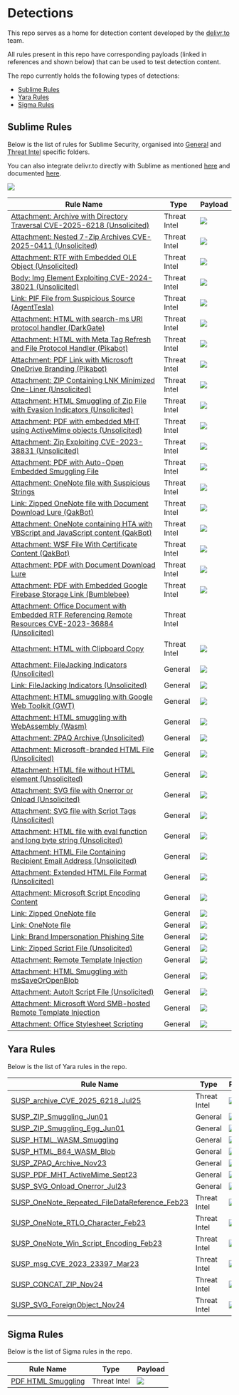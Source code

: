 # Detections

This repo serves as a home for detection content developed by the [delivr.to](https://delivr.to) team.

All rules present in this repo have corresponding payloads (linked in references and shown below) that can be used to test detection content.

The repo currently holds the following types of detections:

- [Sublime Rules](#sublime-rules)
- [Yara Rules](#yara-rules)
- [Sigma Rules](#sigma-rules)

## Sublime Rules

Below is the list of rules for Sublime Security, organised into [General](sublime-rules/general/) and [Threat Intel](sublime-rules/threatintel/) specific folders.

You can also integrate delivr.to directly with Sublime as mentioned [here](https://blog.delivr.to/introducing-delivrto-7a8840ff5ed5) and documented [here](https://docs.delivr.to/docs/integrations/sublime_integration.html).

![](assets/delivrto-sublime-integration-results.png)

| Rule Name                                            | Type       | Payload 	| 
|------------------------------------------------------|------------|----------	| 
| [Attachment: Archive with Directory Traversal CVE-2025-6218 (Unsolicited)](sublime-rules/threatintel/attachment_cve_2025_6218.yml)	               | Threat Intel    |   [![](assets/delivrto.png)](https://delivr.to/?id=2b63ecb3-0e81-4698-b343-d7be8c60c20a)        |
| [Attachment: Nested 7-Zip Archives CVE-2025-0411 (Unsolicited)](sublime-rules/threatintel/attachment_nested_7zip.yml ) 	               | Threat Intel    |   [![](assets/delivrto.png)](https://delivr.to/?id=68d7b0e8-4faf-47d0-9b5e-e8c083156ef6)        | 
| [Attachment: RTF with Embedded OLE Object (Unsolicited)](sublime-rules/threatintel/attachment_rtf_embedded_ole_object.yml ) 	               | Threat Intel    |   [![](assets/delivrto.png)](https://delivr.to/?id=d22c9632-3c31-44a9-ac09-df6c01cc0a26)        | 
| [Body: Img Element Exploiting CVE-2024-38021 (Unsolicited)](sublime-rules/threatintel/body_cve_2024_38021.yml ) 	               | Threat Intel    |   [![](assets/delivrto.png)](https://delivr.to/?id=a0c7d2a6-4fb0-4120-b658-17a408c2d68e)        | 
| [Link: PIF File from Suspicious Source (AgentTesla)](sublime-rules/threatintel/link_agenttesla_pif.yml ) 	               | Threat Intel    |   [![](assets/delivrto.png)](https://delivr.to/?id=756f48df-4e6b-4855-bbb6-e673dfd4c705)        | 
| [Attachment: HTML with search-ms URI protocol handler (DarkGate)](sublime-rules/threatintel/attachment_html_search_ms.yml ) 	               | Threat Intel    |   [![](assets/delivrto.png)](https://delivr.to/?id=e3d89f22-df99-4693-b788-03022288ec43)        | 
| [Attachment: HTML with Meta Tag Refresh and File Protocol Handler (Pikabot)](sublime-rules/threatintel/attachment_html_meta_refresh.yml ) 	               | Threat Intel    |   [![](assets/delivrto.png)](https://delivr.to/?id=86dc74b5-ed67-41c9-8dc9-889ef11304d2)        | 
| [Attachment: PDF Link with Microsoft OneDrive Branding (Pikabot)](sublime-rules/threatintel/attachment_pdf_with_onedrive_pikabot_lure.yml ) 	               | Threat Intel    |   [![](assets/delivrto.png)](https://delivr.to/?id=a27587a6-ac97-4174-8f9e-c388ae54b0b4)        | 
| [Attachment: ZIP Containing LNK Minimized One-Liner (Unsolicited)](sublime-rules/threatintel/attachment_lnk_oneliner.yml ) 	               | Threat Intel    |   [![](assets/delivrto.png)](https://delivr.to/?id=2c258e20-9400-4c5d-9954-91eb2fa21050)        | 
| [Attachment: HTML Smuggling of Zip File with Evasion Indicators (Unsolicited)](sublime-rules/threatintel/attachment_html_smuggling_zip_with_evasion.yml ) 	               | Threat Intel    |   [![](assets/delivrto.png)](https://delivr.to/?id=37541776-bc8e-4af7-a54e-de97052ec092)        | 
| [Attachment: PDF with embedded MHT using ActiveMime objects (Unsolicited)](sublime-rules/threatintel/attachment_pdf_activemime_polyglot.yml) 	               | Threat Intel    |   [![](assets/delivrto.png)](https://delivr.to/?id=d93ea8ea-d421-4a1e-955b-a346a9eefa23)        | 
| [Attachment: Zip Exploiting CVE-2023-38831 (Unsolicited)](sublime-rules/threatintel/attachment_cve_2023_38831.yml) 	               | Threat Intel    |   [![](assets/delivrto.png)](https://delivr.to/?id=ab969e8a-bf5c-45a6-acd0-0dd2b2a34750)        | 
| [Attachment: PDF with Auto-Open Embedded Smuggling File](sublime-rules/threatintel/attachment_pdf_with_embedded_smuggling_file.yml) 	               | Threat Intel    |   [![](assets/delivrto.png)](https://delivr.to/?id=8d9b646c-cbf9-434e-8e1e-a014bd6248a7)        | 
| [Attachment: OneNote file with Suspicious Strings](sublime-rules/threatintel/attachment_onenote_suspicious_strings.yml) 	               | Threat Intel    |   [![](assets/delivrto.png)](https://delivr.to/?id=56188625-d386-489e-bf50-604d89675c2a)        | 
| [Link: Zipped OneNote file with Document Download Lure (QakBot)](sublime-rules/threatintel/link_qakbot_zipped_onenote_doc_download_lure.yml) 	               | Threat Intel    |  [![](assets/delivrto.png)](https://delivr.to/?id=cee09f6e-9cac-4fc9-a033-c69254e6396c)         | 
| [Attachment: OneNote containing HTA with VBScript and JavaScript content (QakBot)](sublime-rules/threatintel/attachment_qakbot_onenote_with_hta_containing_javascript_vbscript.yml) 	               | Threat Intel    |     [![](assets/delivrto.png)](https://delivr.to/?id=56188625-d386-489e-bf50-604d89675c2a)      |
| [Attachment: WSF File With Certificate Content (QakBot)](sublime-rules/threatintel/attachment_wsf_cert_file.yml) 	               | Threat Intel    |     [![](assets/delivrto.png)](https://delivr.to/?id=6f7644eb-f31c-4240-8009-48a8db6fb417)      |
| [Attachment: PDF with Document Download Lure](sublime-rules/threatintel/attachment_pdf_with_document_download_lure.yml) 	               | Threat Intel    |     [![](assets/delivrto.png)](https://delivr.to/?id=5d45687f-b2e3-4add-9b2c-71b68eecb169)      |
| [Attachment: PDF with Embedded Google Firebase Storage Link (Bumblebee)](sublime-rules/threatintel/attachment_pdf_with_firebase_link.yml) 	               | Threat Intel    |     [![](assets/delivrto.png)](https://delivr.to/?id=61b6892e-51d9-4840-8446-4a78c80af5cb)      |
| [Attachment: Office Document with Embedded RTF Referencing Remote Resources CVE-2023-36884 (Unsolicited)](sublime-rules/threatintel/attachment_cve_2023_36884.yml) 	               | Threat Intel    |        | 
| [Attachment: HTML with Clipboard Copy](sublime-rules/threatintel/attachment_html_clipboard_copy.yml) | Threat Intel | [![](assets/delivrto.png)](https://delivr.to/?id=ba093532-4a4a-488d-97fd-eadf3eb93bc2) |
| [Attachment: FileJacking Indicators (Unsolicited)](sublime-rules/general/attachment_filejacking.yml) 	               | General    |   [![](assets/delivrto.png)](https://delivr.to/?id=72c6ad20-f8a4-4c3d-94bc-e2baa9d439ef)        |
| [Link: FileJacking Indicators (Unsolicited)](sublime-rules/general/link_filejacking.yml) 	               | General    |   [![](assets/delivrto.png)](https://delivr.to/?id=72c6ad20-f8a4-4c3d-94bc-e2baa9d439ef)        |
| [Attachment: HTML smuggling with Google Web Toolkit (GWT)](sublime-rules/general/attachment_html_file_with_gwt.yml ) 	               | General    |   [![](assets/delivrto.png)](https://delivr.to/?id=a9d13662-2cbf-4c96-9f2e-f303afed8c6e)        | 
| [Attachment: HTML smuggling with WebAssembly (Wasm)](sublime-rules/general/attachment_html_file_with_wasm.yml ) 	               | General    |   [![](assets/delivrto.png)](https://delivr.to/?id=126f0f5f-f2da-488e-9c82-af0aea90f154)        | 
| [Attachment: ZPAQ Archive (Unsolicited)](sublime-rules/general/attachment_zpaq_archive_unsolicited.yml) 	               | General    |   [![](assets/delivrto.png)](https://delivr.to/?id=33ac88a5-56fd-4c64-b01d-9489ea1fe00e)        | 
| [Attachment: Microsoft-branded HTML File (Unsolicited)](sublime-rules/general/attachment_microsoft_branded_html.yml) 	               | General    |   [![](assets/delivrto.png)](https://delivr.to/?id=37541776-bc8e-4af7-a54e-de97052ec092)        | 
| [Attachment: HTML file without HTML element (Unsolicited)](sublime-rules/general/attachment_html_file_without_html_elements.yml) 	               | General    |   [![](assets/delivrto.png)](https://delivr.to/?id=db56849c-7ae3-43b4-b07a-527b86217f43)        | 
| [Attachment: SVG file with Onerror or Onload (Unsolicited)](sublime-rules/general/attachment_svg_with_onload_onerror.yml) 	               | General    |   [![](assets/delivrto.png)](https://delivr.to/?id=01b3a3e8-dec1-4106-b782-d82c1fe658a9)        | 
| [Attachment: SVG file with Script Tags (Unsolicited)](sublime-rules/general/attachment_svg_with_script_element.yml) 	               | General    |   [![](assets/delivrto.png)](https://delivr.to/?id=3dce858d-7be3-412e-85d9-84f3b9845275)        | 
| [Attachment: HTML file with eval function and long byte string (Unsolicited)](sublime-rules/general/attachment_html_eval_byte_string.yml) 	               | General    |   [![](assets/delivrto.png)](https://delivr.to/?id=2e5e3a7b-457d-4bd9-8cbe-77d3f403b74c)        | 
| [Attachment: HTML File Containing Recipient Email Address (Unsolicited)](sublime-rules/general/attachment_html_file_with_recipient_email.yml) 	               | General    |   [![](assets/delivrto.png)](https://delivr.to/?id=648f544d-a2b0-4968-884e-a5d1a72f51fb)        | 
| [Attachment: Extended HTML File Format (Unsolicited)](sublime-rules/general/attachment_xhtml.yml ) 	               | General    |   [![](assets/delivrto.png)](https://delivr.to/?id=44381a80-9269-4974-9d16-a62318ec39f3)        | 
| [Attachment: Microsoft Script Encoding Content](sublime-rules/general/attachment_microsoft_script_encoding_content.yml ) 	               | General    |   [![](assets/delivrto.png)](https://delivr.to/?id=e8dce489-d33e-46b5-9e9f-cf2713abd213)        | 
| [Link: Zipped OneNote file](sublime-rules/general/link_zipped_onenote.yml) 	               | General    |   [![](assets/delivrto.png)](https://delivr.to/?id=cee09f6e-9cac-4fc9-a033-c69254e6396c)        | 
| [Link: OneNote file](sublime-rules/general/link_onenote.yml) 	               | General    |   [![](assets/delivrto.png)](https://delivr.to/?id=ea1b0f0e-fe2b-4ec9-8ba6-56cedf98066e)        | 
| [Link: Brand Impersonation Phishing Site](sublime-rules/general/link_brand_impersonation_phishing_site.yml) 	               | General    |   [![](assets/delivrto.png)](https://delivr.to/?id=14bacd0a-a160-4343-80ef-fa7998a32d2d)        | 
| [Link: Zipped Script File (Unsolicited)](sublime-rules/general/attachment_autoit.yml) 	               | General    |   [![](assets/delivrto.png)](https://delivr.to/?id=a8e3b1ee-6454-4b45-9b0f-31bf195f059b)        | 
| [Attachment: Remote Template Injection](sublime-rules/general/attachment_remote_template_injection.yml) 	               | General    |   [![](assets/delivrto.png)](https://delivr.to/?id=ef187d5d-3188-483e-b3b5-9ab5e0e032f7)        | 
| [Attachment: HTML Smuggling with msSaveOrOpenBlob](sublime-rules/general/attachment_mssaveoropenblob.yml) 	               | General    |   [![](assets/delivrto.png)](https://delivr.to/?id=be91a311-a023-4221-96da-6f5b717fdc54)        | 
| [Attachment: AutoIt Script File (Unsolicited)](sublime-rules/general/link_zipped_script.yml) 	               | General    |   [![](assets/delivrto.png)](https://delivr.to/?id=84e421f8-ffc6-425b-b64d-df0a32e8c679)        | 
| [Attachment: Microsoft Word SMB-hosted Remote Template Injection](sublime-rules/general/attachment_smb_remote_template_injection.yml) | General | [![](assets/delivrto.png)](https://delivr.to/?id=73895e1a-4c15-4d1e-8e17-60f05baafdd2) |
| [Attachment: Office Stylesheet Scripting](sublime-rules/general/attachment_office_stylesheet_scripting.yml) | General | [![](assets/delivrto.png)](https://delivr.to?id=7d1a16d0-0b46-4feb-8e97-1d193639a0e9) |

## Yara Rules

Below is the list of Yara rules in the repo. 

| Rule Name                                            | Type       | Payload 	| 
|------------------------------------------------------|------------|----------	| 
| [SUSP_archive_CVE_2025_6218_Jul25](yara-rules/archive_cve_2025_6218.yar)	               | Threat Intel    |   [![](assets/delivrto.png)](https://delivr.to/?id=2b63ecb3-0e81-4698-b343-d7be8c60c20a)        |
| [SUSP_ZIP_Smuggling_Jun01](yara-rules/zip_smuggling.yar)	               | General    |   [![](assets/delivrto.png)](https://delivr.to/?id=2e5ed859-746f-4e1f-a93a-1e0b0985a576)        | 
| [SUSP_ZIP_Smuggling_Egg_Jun01](yara-rules/zip_smuggling.yar)	               | General    |   [![](assets/delivrto.png)](https://delivr.to/?id=2e5ed859-746f-4e1f-a93a-1e0b0985a576)        | 
| [SUSP_HTML_WASM_Smuggling](yara-rules/html_wasm.yar)	               | General    |   [![](assets/delivrto.png)](https://delivr.to/?id=126f0f5f-f2da-488e-9c82-af0aea90f154)        | 
| [SUSP_HTML_B64_WASM_Blob](yara-rules/html_wasm.yar)	               | General    |   [![](assets/delivrto.png)](https://delivr.to/?id=126f0f5f-f2da-488e-9c82-af0aea90f154)        | 
| [SUSP_ZPAQ_Archive_Nov23](yara-rules/zpaq_archives.yar)	               | General    |   [![](assets/delivrto.png)](https://delivr.to/?id=33ac88a5-56fd-4c64-b01d-9489ea1fe00e)        | 
| [SUSP_PDF_MHT_ActiveMime_Sept23](yara-rules/pdf_mht_activemime.yar)	               | General    |   [![](assets/delivrto.png)](https://delivr.to/?id=d93ea8ea-d421-4a1e-955b-a346a9eefa23)        | 
| [SUSP_SVG_Onload_Onerror_Jul23](yara-rules/svg_onload_onerror.yar)	               | General    |   [![](assets/delivrto.png)](https://delivr.to/?id=01b3a3e8-dec1-4106-b782-d82c1fe658a9)        | 
| [SUSP_OneNote_Repeated_FileDataReference_Feb23](yara-rules/onenote_repeated_files.yar)	               | Threat Intel    |   [![](assets/delivrto.png)](https://delivr.to/?id=2722d95f-f51d-4ad7-aeb1-60a38e52ae5e)        | 
| [SUSP_OneNote_RTLO_Character_Feb23](yara-rules/onenote_rtlo_filename.yar)	               | Threat Intel    |   [![](assets/delivrto.png)](https://delivr.to/?id=44bab49e-21f0-40ef-8851-f9ea70d6b001)        | 
| [SUSP_OneNote_Win_Script_Encoding_Feb23](yara-rules/onenote_windows_script_encoding_file.yar )	               | Threat Intel    |   [![](assets/delivrto.png)](https://delivr.to/?id=e8dce489-d33e-46b5-9e9f-cf2713abd213)        | 
| [SUSP_msg_CVE_2023_23397_Mar23](yara-rules/msg_cve_2023_23397.yar )	               | Threat Intel    |   [![](assets/delivrto.png)](https://delivr.to/?id=494a2718-a012-45d5-9fe8-27465b0c1809)        | 
| [SUSP_CONCAT_ZIP_Nov24](yara-rules/concatenated_zip.yar )	               | Threat Intel    |   [![](assets/delivrto.png)](https://delivr.to/?id=a8ebf059-b4e6-4d83-9953-6a97cdd5b5b0)        | 
| [SUSP_SVG_ForeignObject_Nov24](yara-rules/svg_foreignobject.yar )	               | Threat Intel    |   [![](assets/delivrto.png)](https://delivr.to/?id=693b7b56-db9a-43e7-a2ed-b02bb0e618c1)        | 

## Sigma Rules

Below is the list of Sigma rules in the repo.

| Rule Name                                            | Type       | Payload 	| 
|------------------------------------------------------|------------|----------	| 
| [PDF HTML Smuggling](sigma-rules/file_event_win_pdf_html_smuggle.yml)	               | Threat Intel    |   [![](assets/delivrto.png)](https://delivr.to/?id=10fea5c5-9a05-423d-82cb-ea21e28ddc27)        | 
